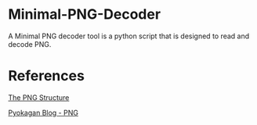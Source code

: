 # Minimal-PNG-Decoder
 A Minimal PNG decoder tool is a python script that is designed to read and decode PNG.



# References 

[The PNG Structure](https://www.w3.org/TR/PNG-Structure.html)

[Pyokagan Blog - PNG](https://pyokagan.name/blog/2019-10-14-png)
